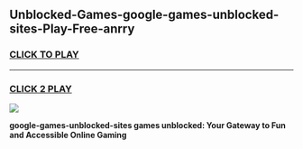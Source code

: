 
## Unblocked-Games-google-games-unblocked-sites-Play-Free-anrry
<h3>
<a href="https://premium76.site?title=google-games-unblocked-sites&ref=10A">CLICK TO PLAY</a></h3>
<hr>

<h3>
<a href="https://premium76.site?title=google-games-unblocked-sites&ref=10A">CLICK 2 PLAY</a>
  
</h3>

<a href="https://premium76.site?title=google-games-unblocked-sites&ref=10A"><img src="https://clearcache.store/games.png"></a>


**google-games-unblocked-sites games unblocked: Your Gateway to Fun and Accessible Online Gaming**

